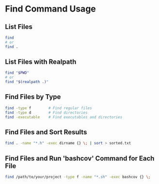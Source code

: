 # Find Command Usage

## List Files

```bash
find
# or
find .
```

## List Files with Realpath

```bash
find "$PWD"
# or
find "$(realpath .)"
```

## Find Files by Type

```bash
find -type f        # Find regular files
find -type d        # Find directories
find -executable    # Find executables and directories
```

## Find Files and Sort Results

```bash
find . -name "*.h" -exec dirname {} \; | sort > sorted.txt
```

## Find Files and Run 'bashcov' Command for Each File

```bash
find /path/to/your/project -type f -name "*.sh" -exec bashcov {} \;
```
